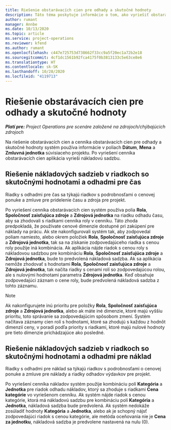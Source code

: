 ```yaml
---
title: Riešenie obstarávacích cien pre odhady a skutočné hodnoty
description: Táto téma poskytuje informácie o tom, ako vyriešiť obstarávacie ceny pre odhady a skutočné hodnoty.
author: rumant
manager: Annbe
ms.date: 10/13/2020
ms.topic: article
ms.service: project-operations
ms.reviewer: kfend
ms.author: rumant
ms.openlocfilehash: c447e725753d738662f33cc9a5f20ec1a72b2e18
ms.sourcegitcommit: 4cf1dc1561b92fca4175f0b3813133c5e63ce8e6
ms.translationtype: HT
ms.contentlocale: sk-SK
ms.lasthandoff: 10/28/2020
ms.locfileid: "4119713"
---
```

# <a name="resolving-cost-prices-for-estimates-and-actuals"></a>Riešenie obstarávacích cien pre odhady a skutočné hodnoty

_**Platí pre:** Project Operations pre scenáre založené na zdrojoch/chýbajúcich zdrojoch_

Na riešenie obstarávacích cien a cenníka obstarávacích cien pre odhady a skutočné hodnoty systém používa informácie v poliach **Dátum**, **Mena** a **Zmluvná jednotka** súvisiaceho projektu. Po vyriešení cenníka obstarávacích cien aplikácia vyrieši nákladovú sadzbu.

## <a name="resolving-cost-rates-on-actual-and-estimate-lines-for-time"></a>Riešenie nákladových sadzieb v riadkoch so skutočnými hodnotami a odhadmi pre čas

Riadky s odhadmi pre čas sa týkajú riadkov s podrobnosťami o cenovej ponuke a zmluve pre pridelenie času a zdroja pre projekt.

Po vyriešení cenníka obstarávacích cien systém používa polia **Rola**, **Spoločnosť zaisťujúca zdroje** a **Zdrojová jednotka** na riadku odhadu času, aby sa zhodovali s riadkami cenníka roly v cenníku. Táto zhoda predpokladá, že používate cenové dimenzie dostupné pri zakúpení pre náklady na prácu. Ak ste nakonfigurovali systém tak, aby zodpovedal poliam namiesto, alebo okrem položiek **Rola**, **Spoločnosť zaisťujúca zdroje** a **Zdrojová jednotka**, tak sa na získanie zodpovedajúceho riadka s cenou roly použije iná kombinácia. Ak aplikácia nájde riadok s cenou roly s nákladovou sadzbou pre kombináciu **Rola**, **Spoločnosť zaisťujúca zdroje** a **Zdrojová jednotka**, bude to predvolená nákladová sadzba. Ak sa aplikácia nemôže zhodovať s hodnotami **Rola**, **Spoločnosť zaisťujúca zdroje** a **Zdrojová jednotka**, tak načíta riadky s cenami rolí so zodpovedajúcou rolou, ale s nulovými hodnotami parametra **Zdrojová jednotka**. Keď obsahuje zodpovedajúci záznam o cene roly, bude predvolená nákladová sadzba z tohto záznamu. 

> [!NOTE]
> Ak nakonfigurujete inú prioritu pre položky **Rola**, **Spoločnosť zaisťujúca zdroje** a **Zdrojová jednotka**, alebo ak máte iné dimenzie, ktoré majú vyššiu prioritu, toto správanie sa zodpovedajúcim spôsobom zmení. Systém načítava záznamy cien rolí s hodnotami, ktoré sa zhodujú s každou z hodnôt dimenzií ceny, v poradí podľa priority s riadkami, ktoré majú nulové hodnoty pre tieto dimenzie prichádzajúce ako posledné.

## <a name="resolving-cost-rates-on-actual-and-estimate-lines-for-expense"></a>Riešenie nákladových sadzieb v riadkoch so skutočnými hodnotami a odhadmi pre náklad

Riadky s odhadmi pre náklad sa týkajú riadkov s podrobnosťami o cenovej ponuke a zmluve pre náklady a riadky odhadov výdavkov pre projekt.

Po vyriešení cenníka nákladov systém použije kombináciu polí **Kategória** a **Jednotka** pre riadok odhadu nákladov, ktorý sa zhoduje s riadkami **Cena kategórie** vo vyriešenom cenníku. Ak systém nájde riadok s cenou kategórie, ktorá má nákladovú sadzbu pre kombináciu polí **Kategória** a **Jednotka**, nákladová sadzba bude predvolená. Ak systém nedokáže zosúladiť hodnoty **Kategória** a **Jednotka**, alebo ak je schopný nájsť zodpovedajúci riadok s cenou kategórie, ale metóda oceňovania nie je **Cena za jednotku**, nákladová sadzba je predvolene nastavená na nulu (0).
